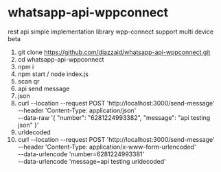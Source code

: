 # whatsapp-api-wppconnect
rest api simple implementation library wpp-connect support multi device beta
1. git clone https://github.com/diazzaid/whatsapp-api-wppconnect.git
2. cd whatsapp-api-wppconnect
3. npm i
4. npm start / node index.js
5. scan qr
6. api send message
7. json
8. curl --location --request POST 'http://localhost:3000/send-message' \
--header 'Content-Type: application/json' \
--data-raw '{
  "number": "6281224993382",
  "message": "api testing json"
}'
9. urldecoded
10. curl --location --request POST 'http://localhost:3000/send-message' \
--header 'Content-Type: application/x-www-form-urlencoded' \
--data-urlencode 'number=6281224993381' \
--data-urlencode 'message=api testing urldecoded'

